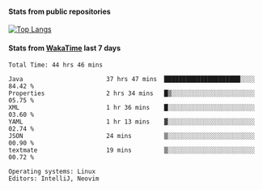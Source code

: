 #### Stats from public repositories

[![Top Langs](https://github-readme-stats.vercel.app/api/top-langs/?username=hyoghurt&layout=compact&exclude_repo=multiserver,docker_compose&langs_count=6)](https://github.com/anuraghazra/github-readme-stats)

#### Stats from [WakaTime](https://wakatime.com/@hyoghurt) last 7 days
<!--START_SECTION:waka-->

```text
Total Time: 44 hrs 46 mins

Java                       37 hrs 47 mins  █████████████████████░░░░   84.42 %
Properties                 2 hrs 34 mins   █▒░░░░░░░░░░░░░░░░░░░░░░░   05.75 %
XML                        1 hr 36 mins    █░░░░░░░░░░░░░░░░░░░░░░░░   03.60 %
YAML                       1 hr 13 mins    ▓░░░░░░░░░░░░░░░░░░░░░░░░   02.74 %
JSON                       24 mins         ▒░░░░░░░░░░░░░░░░░░░░░░░░   00.90 %
textmate                   19 mins         ▒░░░░░░░░░░░░░░░░░░░░░░░░   00.72 %

Operating systems: Linux
Editors: IntelliJ, Neovim
```

<!--END_SECTION:waka-->
